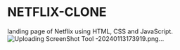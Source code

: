 # NETFLIX-CLONE
 landing page of Netflix using HTML, CSS and JavaScript.
![Uploading ScreenShot Tool -20240113173919.png…]()
